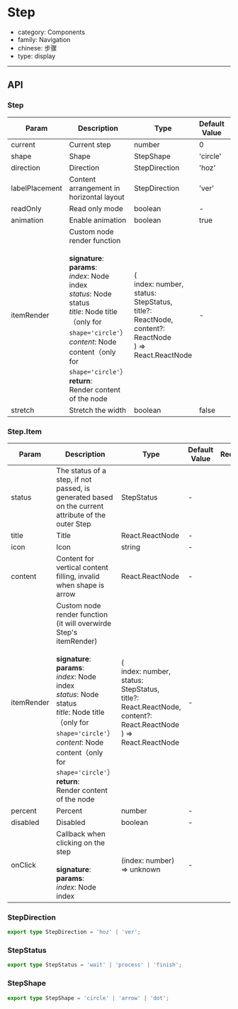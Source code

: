 # Step

-   category: Components
-   family: Navigation
-   chinese: 步骤
-   type: display

---

## API

### Step

| Param          | Description                                                                                                                                                                                                                                                                        | Type                                                                                                                      | Default Value | Required |
| -------------- | ---------------------------------------------------------------------------------------------------------------------------------------------------------------------------------------------------------------------------------------------------------------------------------- | ------------------------------------------------------------------------------------------------------------------------- | ------------- | -------- |
| current        | Current step                                                                                                                                                                                                                                                                       | number                                                                                                                    | 0             |          |
| shape          | Shape                                                                                                                                                                                                                                                                              | StepShape                                                                                                                 | 'circle'      |          |
| direction      | Direction                                                                                                                                                                                                                                                                          | StepDirection                                                                                                             | 'hoz'         |          |
| labelPlacement | Content arrangement in horizontal layout                                                                                                                                                                                                                                           | StepDirection                                                                                                             | 'ver'         |          |
| readOnly       | Read only mode                                                                                                                                                                                                                                                                     | boolean                                                                                                                   | -             |          |
| animation      | Enable animation                                                                                                                                                                                                                                                                   | boolean                                                                                                                   | true          |          |
| itemRender     | Custom node render function<br/><br/>**signature**:<br/>**params**:<br/>_index_: Node index<br/>_status_: Node status<br/>_title_: Node title（only for `shape='circle'`）<br/>_content_: Node content（only for `shape='circle'`）<br/>**return**:<br/>Render content of the node | (<br/> index: number,<br/> status: StepStatus,<br/> title?: ReactNode,<br/> content?: ReactNode<br/> ) => React.ReactNode | -             |          |
| stretch        | Stretch the width                                                                                                                                                                                                                                                                  | boolean                                                                                                                   | false         |          |

### Step.Item

| Param      | Description                                                                                                                                                                                                                                                                                                              | Type                                                                                                                                  | Default Value | Required |
| ---------- | ------------------------------------------------------------------------------------------------------------------------------------------------------------------------------------------------------------------------------------------------------------------------------------------------------------------------ | ------------------------------------------------------------------------------------------------------------------------------------- | ------------- | -------- |
| status     | The status of a step, if not passed, is generated based on the current attribute of the outer Step                                                                                                                                                                                                                       | StepStatus                                                                                                                            | -             |          |
| title      | Title                                                                                                                                                                                                                                                                                                                    | React.ReactNode                                                                                                                       | -             |          |
| icon       | Icon                                                                                                                                                                                                                                                                                                                     | string                                                                                                                                | -             |          |
| content    | Content for vertical content filling, invalid when shape is arrow                                                                                                                                                                                                                                                        | React.ReactNode                                                                                                                       | -             |          |
| itemRender | Custom node render function (it will overwirde Step's itemRender)<br/><br/>**signature**:<br/>**params**:<br/>_index_: Node index<br/>_status_: Node status<br/>_title_: Node title（only for `shape='circle'`）<br/>_content_: Node content（only for `shape='circle'`）<br/>**return**:<br/>Render content of the node | (<br/> index: number,<br/> status: StepStatus,<br/> title?: React.ReactNode,<br/> content?: React.ReactNode<br/> ) => React.ReactNode | -             |          |
| percent    | Percent                                                                                                                                                                                                                                                                                                                  | number                                                                                                                                | -             |          |
| disabled   | Disabled                                                                                                                                                                                                                                                                                                                 | boolean                                                                                                                               | -             |          |
| onClick    | Callback when clicking on the step<br/><br/>**signature**:<br/>**params**:<br/>_index_: Node index                                                                                                                                                                                                                       | (index: number) => unknown                                                                                                            | -             |          |

### StepDirection

```typescript
export type StepDirection = 'hoz' | 'ver';
```

### StepStatus

```typescript
export type StepStatus = 'wait' | 'process' | 'finish';
```

### StepShape

```typescript
export type StepShape = 'circle' | 'arrow' | 'dot';
```
